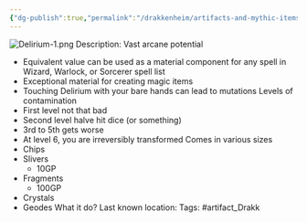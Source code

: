 ```yaml
---
{"dg-publish":true,"permalink":"/drakkenheim/artifacts-and-mythic-items/delirium/"}
---
```


![Delirium-1.png](/img/user/Attachments/Delirium-1.png)
Description: Vast arcane potential
- Equivalent value can be used as a material component for any spell in Wizard, Warlock, or Sorcerer spell list
- Exceptional material for creating magic items
- Touching Delirium with your bare hands can lead to mutations
Levels of contamination
- First level not that bad
- Second level halve hit dice (or something)
- 3rd to 5th gets worse
- At level 6, you are irreversibly transformed
Comes in various sizes
- Chips
- Slivers
	- 10GP
- Fragments
	- 100GP
- Crystals
- Geodes
What it do?
Last known location:
Tags: #artifact_Drakk 